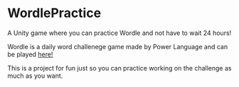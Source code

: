 # WordlePractice
A Unity game where you can practice Wordle and not have to wait 24 hours!

Wordle is a daily word challenege game made by Power Language and can
be played [here!](https://www.powerlanguage.co.uk/wordle/)

This is a project for fun just so you can practice working on the challenge
as much as you want.
